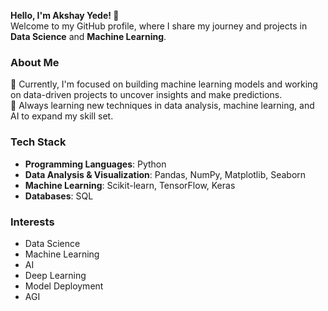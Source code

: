 **Hello, I'm Akshay Yede! 👋**  
Welcome to my GitHub profile, where I share my journey and projects in **Data Science** and **Machine Learning**.

### **About Me**  
🔭 Currently, I'm focused on building machine learning models and working on data-driven projects to uncover insights and make predictions.  
🌱 Always learning new techniques in data analysis, machine learning, and AI to expand my skill set.

### **Tech Stack**  
- **Programming Languages**: Python  
- **Data Analysis & Visualization**: Pandas, NumPy, Matplotlib, Seaborn  
- **Machine Learning**: Scikit-learn, TensorFlow, Keras  
- **Databases**: SQL  

### **Interests**  
- Data Science  
- Machine Learning  
- AI  
- Deep Learning  
- Model Deployment  
- AGI
